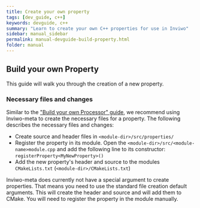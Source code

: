 ```yaml
---
title: Create your own property
tags: [dev_guide, c++]
keywords: devguide, c++
summary: "Learn to create your own C++ properties for use in Inviwo"
sidebar: manual_sidebar
permalink: manual-devguide-build-property.html
folder: manual
---
```

## Build your own Property
This guide will walk you through the creation of a new property.

### Necessary files and changes
Similar to the ["Build your own Processor" guide](manual-devguide-build-processor), we recommend using Inviwo-meta to create the necessary files for a property. The following describes the necessary files and changes:
- Create source and header files in `<module-dir>/src/properties/`
- Register the property in its module. Open the `<module-dir>/src/<module-name>module.cpp` and add the following line to its constructor: `registerProperty<MyNewProperty>()`
- Add the new property's header and source to the modules `CMakeLists.txt` (`<module-dir>/CMakeLists.txt`)

Inviwo-meta does currently not have a special argument to create properties. That means you need to use the standard file creation default arguments. This will create the header and source and will add them to CMake. You will need to register the property in the module manually.

<!-- ## TODO: Composite Property

## TODO: Serialization -->
